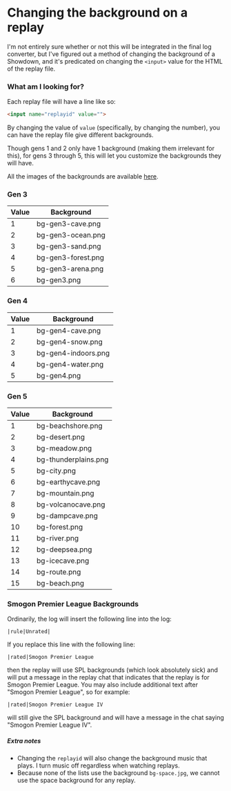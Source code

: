 # Changing the background on a replay
I'm not entirely sure whether or not this will be integrated in the final log converter, but I've figured out a method of changing the background of a Showdown, and it's predicated on changing the `<input>` value for the HTML of the replay file.

### What am I looking for?

Each replay file will have a line like so:
```html
<input name="replayid" value="">
```

By changing the value of `value` (specifically, by changing the number), you can have the replay file give different backgrounds.

Though gens 1 and 2 only have 1 background (making them irrelevant for this), for gens 3 through 5, this will let you customize the backgrounds they will have.

All the images of the backgrounds are available [here](https://play.pokemonshowdown.com/fx/).

### Gen 3

| Value   | Background             |
|-------- | ---------------------- |
| 1       | bg-gen3-cave.png       |
| 2       | bg-gen3-ocean.png      |
| 3       | bg-gen3-sand.png       |
| 4       | bg-gen3-forest.png     |
| 5       | bg-gen3-arena.png      |
| 6       | bg-gen3.png            |

### Gen 4

| Value   | Background             |
|-------- | ---------------------- |
| 1       | bg-gen4-cave.png       |
| 2       | bg-gen4-snow.png       |
| 3       | bg-gen4-indoors.png    |
| 4       | bg-gen4-water.png      |
| 5       | bg-gen4.png            |

### Gen 5

| Value   | Background             |
|-------- | ---------------------- |
| 1       | bg-beachshore.png      |
| 2       | bg-desert.png          |
| 3       | bg-meadow.png          |
| 4       | bg-thunderplains.png   |
| 5       | bg-city.png            |
| 6       | bg-earthycave.png      |
| 7       | bg-mountain.png        |
| 8       | bg-volcanocave.png     |
| 9       | bg-dampcave.png        |
| 10      | bg-forest.png          |
| 11      | bg-river.png           |
| 12      | bg-deepsea.png         |
| 13      | bg-icecave.png         |
| 14      | bg-route.png           |
| 15      | bg-beach.png           |

### Smogon Premier League Backgrounds

Ordinarily, the log will insert the following line into the log:

```
|rule|Unrated|
```

If you replace this line with the following line:
```
|rated|Smogon Premier League
```
then the replay will use SPL backgrounds (which look absolutely sick) and will put a message in the replay chat that indicates that the replay is for Smogon Premier League. You may also include additional text after "Smogon Premier League", so for example:
```
|rated|Smogon Premier League IV
```
will still give the SPL background and will have a message in the chat saying "Smogon Premier League IV".

##### Extra notes

- Changing the `replayid` will also change the background music that plays. I turn music off regardless when watching replays.
- Because none of the lists use the background `bg-space.jpg`, we cannot use the space background for any replay.
